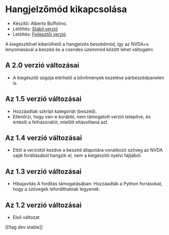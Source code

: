 # Hangjelzőmód kikapcsolása #
*	 Készítő: Alberto Buffolino.
*	 Letöltés: [Stabil verzió][1]
*	 Letöltés: [Fejlesztői verzió][2]

A kiegészítővel kikerülhető a hangjelzés beszédmód, így az NVDA+s
lenyomásával a beszéd és a csendes üzemmód között lehet váltogatni.

## A 2.0 verzió változásai ##
*	 A kiegészítő súgója elérhető a bővítmények kezelése párbeszédpanelen is.

## Az 1.5 verzió változásai ##
*	 Hozzáadtak szkript kategóriát (beszéd).
*	 Ellenőrzi, hogy van-e korábbi, nem támogatott verzió telepítve, és
   értesíti a felhasználót, mielőtt eltávolítaná azt.

## Az 1.4 verzió változásai ##
*	 Ettől a verziótól kezdve a beszéd állapotára vonatkozó szöveg az NVDA
   saját fordításából hangzik el, nem a kiegészítő nyelvi fájljából.

## Az 1.3 verzió változásai ##
*	 Hibajavítás A fordítás támogatásában: Hozzáadták a Python forrásokat,
   hogy a szövegek lefordíthatóak legyenek.

## Az 1.2 verzió változásai ##
*	 Első változat

[[!tag dev stable]]

[1]: https://www.nvaccess.org/addonStore/legacy?file=nb

[2]: https://www.nvaccess.org/addonStore/legacy?file=nb-dev
